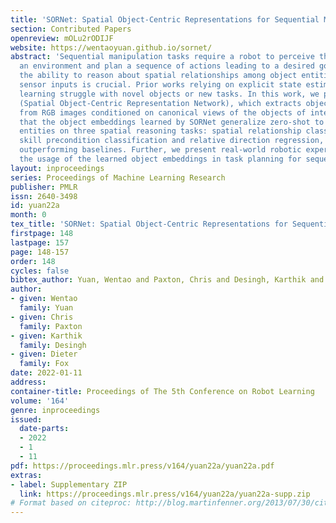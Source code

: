 ```yaml
---
title: 'SORNet: Spatial Object-Centric Representations for Sequential Manipulation'
section: Contributed Papers
openreview: mOLu2rODIJF
website: https://wentaoyuan.github.io/sornet/
abstract: 'Sequential manipulation tasks require a robot to perceive the state of
  an environment and plan a sequence of actions leading to a desired goal state, where
  the ability to reason about spatial relationships among object entities from raw
  sensor inputs is crucial. Prior works relying on explicit state estimation or end-to-end
  learning struggle with novel objects or new tasks. In this work, we propose SORNet
  (Spatial Object-Centric Representation Network), which extracts object-centric representations
  from RGB images conditioned on canonical views of the objects of interest. We show
  that the object embeddings learned by SORNet generalize zero-shot to unseen object
  entities on three spatial reasoning tasks: spatial relationship classification,
  skill precondition classification and relative direction regression, significantly
  outperforming baselines. Further, we present real-world robotic experiments demonstrating
  the usage of the learned object embeddings in task planning for sequential manipulation.'
layout: inproceedings
series: Proceedings of Machine Learning Research
publisher: PMLR
issn: 2640-3498
id: yuan22a
month: 0
tex_title: 'SORNet: Spatial Object-Centric Representations for Sequential Manipulation'
firstpage: 148
lastpage: 157
page: 148-157
order: 148
cycles: false
bibtex_author: Yuan, Wentao and Paxton, Chris and Desingh, Karthik and Fox, Dieter
author:
- given: Wentao
  family: Yuan
- given: Chris
  family: Paxton
- given: Karthik
  family: Desingh
- given: Dieter
  family: Fox
date: 2022-01-11
address:
container-title: Proceedings of The 5th Conference on Robot Learning
volume: '164'
genre: inproceedings
issued:
  date-parts:
  - 2022
  - 1
  - 11
pdf: https://proceedings.mlr.press/v164/yuan22a/yuan22a.pdf
extras:
- label: Supplementary ZIP
  link: https://proceedings.mlr.press/v164/yuan22a/yuan22a-supp.zip
# Format based on citeproc: http://blog.martinfenner.org/2013/07/30/citeproc-yaml-for-bibliographies/
---
```

